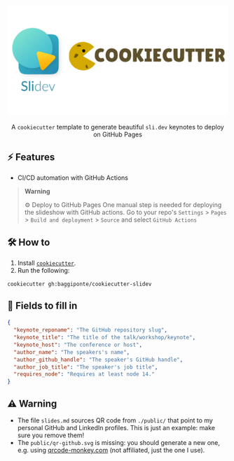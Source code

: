 <center>

![logo](./assets/cookiecutter-slidev.png)

A `cookiecutter` template to generate beautiful `sli.dev` keynotes to deploy on GitHub Pages

</center>

## ⚡ Features

- CI/CD automation with GitHub Actions

> **Warning**
>
> ⚙️ Deploy to GitHub Pages
> One manual step is needed for deploying the slideshow with GitHub actions. Go to your repo's `Settings` > `Pages` > `Build and deployment` > `Source`
> and select `GitHub Actions`


## 🛠️ How to

1. Install [`cookiecutter`](https://cookiecutter.readthedocs.io/en/2.0.2/installation.html#alternate-installations).
2. Run the following:

```bash
cookiecutter gh:baggiponte/cookiecutter-slidev
```

## 📝 Fields to fill in

```json
{
  "keynote_reponame": "The GitHub repository slug",
  "keynote_title": "The title of the talk/workshop/keynote",
  "keynote_host": "The conference or host",
  "author_name": "The speakers's name",
  "author_github_handle": "The speaker's GitHub handle",
  "author_job_title": "The speaker's job title",
  "requires_node": "Requires at least node 14."
}
```

## ⚠️ Warning

* The file `slides.md` sources QR code from `./public/` that point to my personal GitHub and LinkedIn profiles. This is just an example: make sure you remove them!
* The `public/qr-github.svg` is missing: you should generate a new one, e.g. using [qrcode-monkey.com](https://www.qrcode-monkey.com/) (not affiliated, just the one I use).
